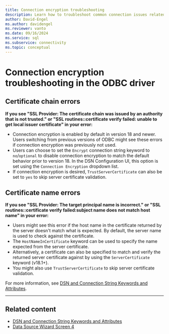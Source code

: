 ```yaml
---
title: Connection encryption troubleshooting
description: Learn how to troubleshoot common connection issues related to connection encryption.
author: David-Engel
ms.author: davidengel
ms.reviewer: vanto
ms.date: 09/16/2024
ms.service: sql
ms.subservice: connectivity
ms.topic: conceptual
---
```

# Connection encryption troubleshooting in the ODBC driver

## Certificate chain errors

**If you see "SSL Provider: The certificate chain was issued by an authority that is not trusted." or "SSL routines::certificate verify failed: unable to get local issuer certificate" in your error:**

- Connection encryption is enabled by default in version 18 and newer. Users switching from previous versions of ODBC might see these errors if connection encryption was previously not used.
- Users can choose to set the `Encrypt` connection string keyword to `no`/`optional` to disable connection encryption to match the default behavior prior to version 18. In the DSN Configuration UI, this option is set using the `Connection Encryption` dropdown list.
- If connection encryption is desired, `TrustServerCertificate` can also be set to `yes` to skip server certificate validation.

## Certificate name errors

**If you see "SSL Provider: The target principal name is incorrect." or "SSL routines::certificate verify failed:subject name does not match host name" in your error:**

- Users might see this error if the host name in the certificate returned by the server doesn't match what is expected. By default, the server name is used to check against the certificate.
- The `HostNameInCertificate` keyword can be used to specify the name expected from the server certificate.
- Alternatively, a certificate can also be specified to match and verify the returned server certificate against by using the `ServerCertificate` keyword (v18.1+).
- You might also use `TrustServerCertificate` to skip server certificate validation.

For more information, see [DSN and Connection String Keywords and Attributes](dsn-connection-string-attribute.md).

--------------------------------------------------

## Related content

- [DSN and Connection String Keywords and Attributes](dsn-connection-string-attribute.md)
- [Data Source Wizard Screen 4](windows/dsn-wizard-4.md)
